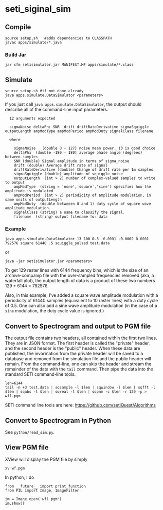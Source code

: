 # seti_siginal_sim

## Compile

```
source setup.sh   #adds dependencies to CLASSPATH
javac apps/simulate/*.java
```

### Build Jar

```
jar cfm setisimulator.jar MANIFEST.MF apps/simulate/*.class
```


## Simulate

```
source setup.sh #if not done already
java apps.simulate.DataSimulator <parameters>
```

If you just call `java apps.simulate.DataSimulator`, the output should describe all of the
command-line input parameters.

```
  12 arguments expected

  sigmaNoise deltaPhi SNR  drift driftRateDerivative sigmaSquiggle outputLength ampModType ampModPeriod ampModDuty signalClass filename

  where

    sigmaNoise   (double 0 - 127) noise mean power, 13 is good choice
    deltaPhi  (double -180 - 180) average phase angle (degrees) between samples
    SNR (double) Signal amplitude in terms of sigma_noise
    drift (double) Average drift rate of signal
    driftRateDerivative (double) Change of drift rate per 1m samples
    sigmaSquiggle (double) amplitude of squiggle noise
    outputLength  (int > 2) number of complex-valued samples to write to output
    ampModType  (string = 'none','square','sine') specifies how the amplitude is modulated
    ampModPeriod  (int > 2) periodicity of amplitude modulation, in same units of outputLength
    ampModDuty  (double betweeen 0 and 1) duty cycle of square wave amplitude modulation.
    signalClass (string) a name to classify the signal.
    filename  (string) output filename for data
```

### Example

```
java apps.simulate.DataSimulator 13 100 0.3 -0.0001 -0.0002 0.0001 792576 square 61440 .5 squiggle_pulsed test.data
```

or 

```
java -jar setisimulator.jar <parameters>
```

To get 129 raster lines with 6144 frequency bins, which is the size of an archive-compamp file with the
over-sampled frequencies removed (aka, a waterfall plot), the output length of data is a product of these two numbers
129 * 6144 = 792576.

Also, in this example, I've added a square wave amplitude modulation with a periodicity of 61440
samples (equivalent to 10 raster lines) with a duty cycle of 0.5.  One can also add a sine wave
amplitude modulation (in the case of a `sine` modulation, the duty cycle value is ignored.)

## Convert to Spectrogram and output to PGM file

The output file contains two headers, all contained within the first two lines. They are in JSON format. The
first header is called the "private" header, and the second header is the "public" header. When these data
are published, the invormation from the private header will be saved to a database and removed from the simulation
file and the public header will remain. 
From the command-line, one can skip the header and stream the remainder of the data with 
the `tail` command. Then pipe the data into the standard SETI command-line tools.

```
len=6144  
tail -n +3 test.data | sqsample -l $len | sqwindow -l $len | sqfft -l $len | sqabs -l $len | sqreal -l $len | sqpnm -c $len -r 129 -p > wf1.pgm
```

SETI command line tools are here: https://github.com/setiQuest/Algorithms


## Convert to Spectrogram in Python

See `python/read_sim.py`. 



## View PGM file

XView will display the PGM file by simply

```
xv wf.pgm
```

In python, I do

```
from __future__ import print_function
from PIL import Image, ImageFilter
 
im = Image.open('wf1.pgm')
im.show()
```
